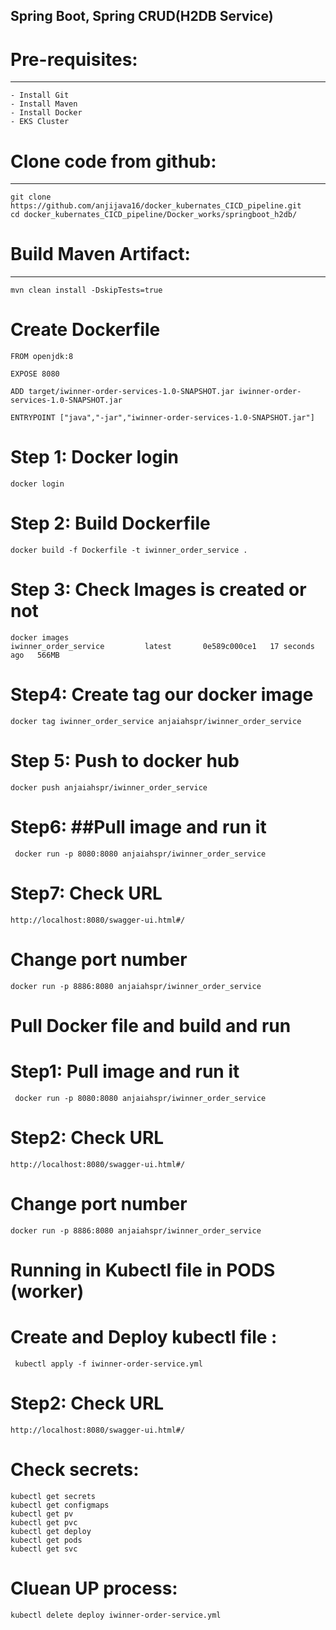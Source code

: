 
## Spring Boot, Spring CRUD(H2DB Service) 



# Pre-requisites:
--------
    - Install Git
    - Install Maven
    - Install Docker
    - EKS Cluster
    

# Clone code from github:
-------
    git clone https://github.com/anjijava16/docker_kubernates_CICD_pipeline.git
    cd docker_kubernates_CICD_pipeline/Docker_works/springboot_h2db/
    

# Build Maven Artifact:
-------
    mvn clean install -DskipTests=true
	
#  Create Dockerfile 
 
``` 
FROM openjdk:8

EXPOSE 8080

ADD target/iwinner-order-services-1.0-SNAPSHOT.jar iwinner-order-services-1.0-SNAPSHOT.jar

ENTRYPOINT ["java","-jar","iwinner-order-services-1.0-SNAPSHOT.jar"]

```
  
# Step 1: Docker login
	docker login
	
# Step 2: Build Dockerfile 
    docker build -f Dockerfile -t iwinner_order_service .

#  Step 3: Check Images is created or not 
    docker images
    iwinner_order_service         latest       0e589c000ce1   17 seconds ago   566MB

#  Step4: Create tag our docker image
    docker tag iwinner_order_service anjaiahspr/iwinner_order_service

# Step 5: Push to docker hub 
    docker push anjaiahspr/iwinner_order_service

# Step6: ##Pull image and run it 
     docker run -p 8080:8080 anjaiahspr/iwinner_order_service

#  Step7: Check URL 
    http://localhost:8080/swagger-ui.html#/
# Change port number 
    docker run -p 8886:8080 anjaiahspr/iwinner_order_service
    
    


# Pull Docker file and build and run 

# Step1: Pull image and run it 
     docker run -p 8080:8080 anjaiahspr/iwinner_order_service

#  Step2: Check URL 
    http://localhost:8080/swagger-ui.html#/
# Change port number 
    docker run -p 8886:8080 anjaiahspr/iwinner_order_service

# Running in Kubectl file in PODS (worker)

# Create and Deploy kubectl file 	:
     kubectl apply -f iwinner-order-service.yml

#  Step2: Check URL 
    http://localhost:8080/swagger-ui.html#/

# Check secrets:
    kubectl get secrets
    kubectl get configmaps
    kubectl get pv
    kubectl get pvc
    kubectl get deploy
    kubectl get pods
    kubectl get svc

# Cluean UP process:
    kubectl delete deploy iwinner-order-service.yml	 
	 
